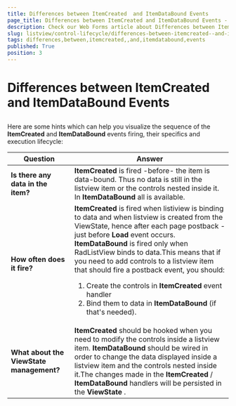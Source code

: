 ```yaml
---
title: Differences between ItemCreated  and ItemDataBound Events
page_title: Differences between ItemCreated and ItemDataBound Events - RadListView
description: Check our Web Forms article about Differences between ItemCreated  and ItemDataBound Events.
slug: listview/control-lifecycle/differences-between-itemcreated--and-itemdatabound-events
tags: differences,between,itemcreated,,and,itemdatabound,events
published: True
position: 3
---
```


# Differences between ItemCreated  and ItemDataBound Events



##   

Here are some hints which can help you visualize the sequence of the **ItemCreated** and **ItemDataBound** events firing, their specifics and execution lifecycle:


| Question | Answer |
| ------ | ------ |
| **Is there any data in the item?** | **ItemCreated** is fired -before- the item is data-bound. Thus no data is still in the listview item or the controls nested inside it. In **ItemDataBound** all is available.|
| **How often does it fire?** | **ItemCreated** is fired when listiview is binding to data and when listview is created from the ViewState, hence after each page postback - just before **Load** event occurs. **ItemDataBound** is fired only when RadListView binds to data.This means that if you need to add controls to a listview item that should fire a postback event, you should: <ol><li>Create the controls in **ItemCreated** event handler</li><li>Bind them to data in **ItemDataBound** (if that's needed).</li></ol>  |
| **What about the ViewState management?** | **ItemCreated** should be hooked when you need to modify the controls inside a listview item. **ItemDataBound** should be wired in order to change the data displayed inside a listview item and the controls nested inside it.The changes made in the **ItemCreated** / **ItemDataBound** handlers will be persisted in the **ViewState** .|
